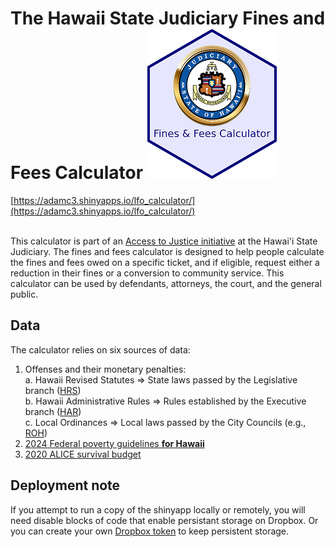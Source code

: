 # The Hawaii State Judiciary Fines and Fees Calculator ![hex thumbnail](https://raw.githubusercontent.com/adamcohen3/fines-and-fees-calculator/master/misc/hex_thumbnail_207x240.png) 

[https://adamc3.shinyapps.io/lfo_calculator/](https://adamc3.shinyapps.io/lfo_calculator/)    
<br>
  
This calculator is part of an [Access to Justice initiative](https://www.courts.state.hi.us/services/access_to_justice_initiative_main_page) at the Hawai'i State Judiciary. The fines and fees calculator is designed to help people calculate the fines and fees owed on a specific ticket, and if eligible, request either a reduction in their fines or a conversion to community service. This calculator can be used by defendants, attorneys, the court, and the general public.

 ## Data

The calculator relies on six sources of data: 

1. Offenses and their monetary penalties:  
      a. Hawaii Revised Statutes => State laws passed by the Legislative branch ([HRS](https://www.capitol.hawaii.gov/hrsall/))  
      b. Hawaii Administrative Rules => Rules established by the Executive branch ([HAR](https://ltgov.hawaii.gov/the-office/administrative-rules/))  
      c. Local Ordinances => Local laws passed by the City Councils (e.g., [ROH](https://www8.honolulu.gov/ocs/revised-ordinances-of-honolulu/))  
2. [2024 Federal poverty guidelines **for Hawaii**](https://aspe.hhs.gov/topics/poverty-economic-mobility/poverty-guidelines)
3. [2020 ALICE survival budget](https://www.unitedforalice.org/household-budgets/hawaii)

## Deployment note

If you attempt to run a copy of the shinyapp locally or remotely, you will need disable blocks of code that enable persistant storage on Dropbox. Or you can create your own [Dropbox token](https://github.com/karthik/rdrop2) to keep persistent storage.
